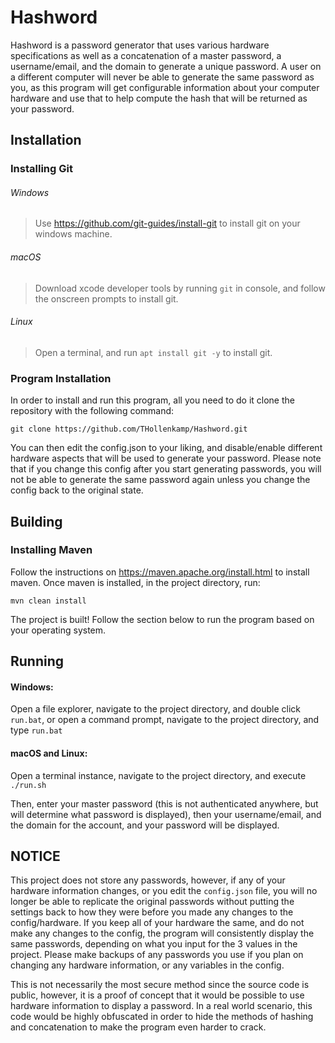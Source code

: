 # Hashword

Hashword is a password generator that uses various hardware specifications as well as a concatenation of a master password, a username/email, and the domain to generate a unique password.
A user on a different computer will never be able to generate the same password as you, as this program will get configurable information about your computer hardware and use that to help compute the hash that will be returned as your password.

## Installation

### Installing Git
###### Windows
> Use https://github.com/git-guides/install-git to install git on your windows machine.
###### macOS
> Download xcode developer tools by running ```git``` in console, and follow the onscreen prompts to install git.
###### Linux
> Open a terminal, and run ```apt install git -y``` to install git.

### Program Installation

In order to install and run this program, all you need to do it clone the repository with the following command:
```
git clone https://github.com/THollenkamp/Hashword.git
```
You can then edit the config.json to your liking, and disable/enable different hardware aspects that will be used to generate your password. Please note that if you change this config after you start generating passwords, you will not be able to generate the same password again unless you change the config back to the original state.

## Building

### Installing Maven
Follow the instructions on https://maven.apache.org/install.html to install maven.
Once maven is installed, in the project directory, run:
```
mvn clean install
```
The project is built! Follow the section below to run the program based on your operating system.

## Running

#### Windows:
Open a file explorer, navigate to the project directory, and double click ```run.bat```, or
open a command prompt, navigate to the project directory, and type ```run.bat```

#### macOS and Linux:
Open a terminal instance, navigate to the project directory, and execute ```./run.sh```

Then, enter your master password (this is not authenticated anywhere, but will determine what password is displayed), then your username/email, and the domain for the account, and your password will be displayed.

## NOTICE

This project does not store any passwords, however, if any of your hardware information changes, or you edit the ```config.json``` file,
you will no longer be able to replicate the original passwords without putting the settings back to how they were before you made any changes to the config/hardware. If you keep all of your hardware the same, and do not make any changes to the config, the program will consistently display the same passwords, depending on what you input for the 3 values in the project. Please make backups of any passwords you use if you plan on changing any hardware information, or any variables in the config.

This is not necessarily the most secure method since the source code is public, however, it is a proof of concept that it would be possible to use hardware information to display a password. In a real world scenario, this code would be highly obfuscated in order to hide the methods of hashing and concatenation to make the program even harder to crack.
